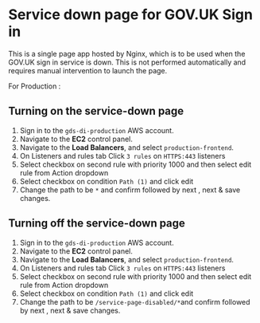 # Service down page for GOV.UK Sign in

This is a single page app hosted by Nginx, which is to be used when the GOV.UK sign in service is down. This is not performed automatically and requires manual intervention to launch the page.

For Production :

## Turning on the service-down page

1. Sign in to the `gds-di-production` AWS account.
2. Navigate to the **EC2** control panel.
3. Navigate to the **Load Balancers**, and select `production-frontend`.
4. On Listeners and rules tab Click `3 rules` on `HTTPS:443` listeners
5. Select checkbox on second rule with priority 1000 and then select edit rule from Action dropdown
6. Select checkbox on condition `Path (1)` and click edit
7. Change the path to be `*` and confirm followed by next , next & save changes.

## Turning off the service-down page

1. Sign in to the `gds-di-production` AWS account.
2. Navigate to the **EC2** control panel.
3. Navigate to the **Load Balancers**, and select `production-frontend`.
4. On Listeners and rules tab Click `3 rules` on `HTTPS:443` listeners
5. Select checkbox on second rule with priority 1000 and then select edit rule from Action dropdown
6. Select checkbox on condition `Path (1)` and click edit
7. Change the path to be `/service-page-disabled/*`and confirm followed by next , next & save changes.
